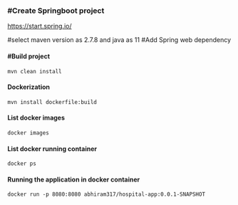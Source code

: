 ### **#Create Springboot project**

https://start.spring.io/

#select maven version as 2.7.8 and java as 11
#Add Spring web dependency

#### **#Build project**
```
mvn clean install
```

#### **Dockerization**
```
mvn install dockerfile:build
```

#### **List docker images**
```  
docker images
```

#### **List docker running container**
``` 
docker ps
```

#### **Running the application in docker container**
``` 
docker run -p 8080:8080 abhiram317/hospital-app:0.0.1-SNAPSHOT
```
